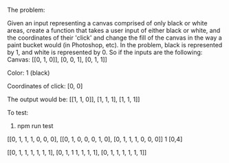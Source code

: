 The problem:

Given an input representing a canvas comprised of only black or white areas, create a function that takes a user input of either black or white, and the coordinates of their 'click' and change the fill of the canvas in the way a paint bucket would (in Photoshop, etc). In the problem, black is represented by 1, and white is represented by 0.
So if the inputs are the following:
Canvas:
[[0, 1, 0]],
[0, 0, 1],
[0, 1, 1]]

Color:
1 (black)

Coordinates of click:
[0, 0]

The output would be:
[[1, 1, 0]],
[1, 1, 1],
[1, 1, 1]]

To test:
1. npm run test


[[0, 1, 1, 1, 0, 0, 0],
[[0, 1, 0, 0, 0, 1, 0],
[0, 1, 1, 1, 0, 0, 0]]
1
[0,4]

[[0, 1, 1, 1, 1, 1, 1],
[0, 1, 1 1, 1, 1, 1],
[0, 1, 1, 1, 1, 1, 1]]